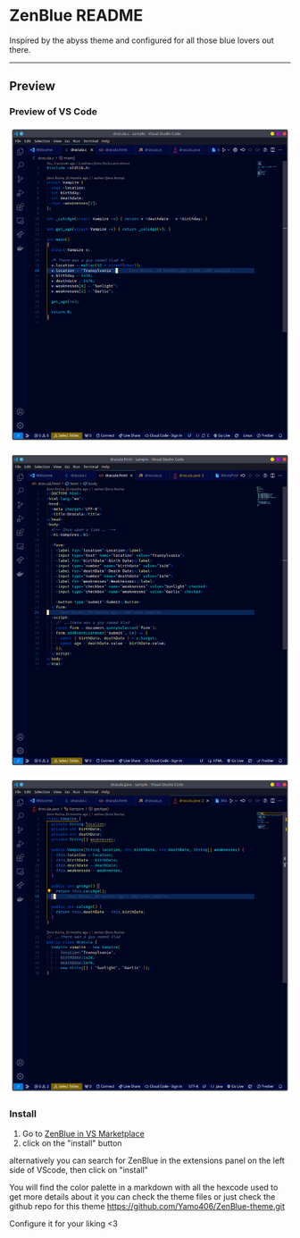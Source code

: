 # ZenBlue README

Inspired by the abyss theme and configured for all those blue lovers out there.

---

## Preview

### Preview of VS Code

![C preview](./zenblue-vscode-c-preview.png)

![html preview](./zenblue-vscode-html-preview.png)

![Java preview](./zenblue-vscode-java-preview.png)


### Install

1. Go to [ZenBlue in VS Marketplace](https://marketplace.visualstudio.com/items?itemName=Yamo.ZenBlue&ssr=false#overview)
2. click on the "install" button

alternatively you can search for ZenBlue in the extensions panel on the left side of VScode, then click on "install"

You will find the color palette in a markdown with all the hexcode used to get more details about it you can check the theme files or just check the github repo for this theme <https://github.com/Yamo406/ZenBlue-theme.git>

Configure it for your liking <3
